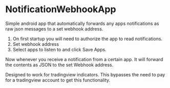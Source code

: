 # NotificationWebhookApp
Simple android app that automatically forwards any apps notifications as raw json messages to a set webhook address. 

1. On first startup you will need to authorize the app to read notifications.
2. Set webhook address
3. Select apps to listen to and click Save Apps.

Now whenever you receive a notification from a certain app. It will forward the contents as JSON to the set Webhook address.

Designed to work for tradingview indicators. This bypasses the need to pay for a tradingview account to get this functionality. 
